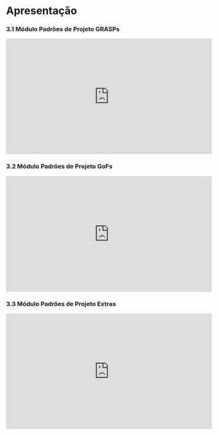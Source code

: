 # Apresentação

### 3.1 Módulo Padrões de Projeto GRASPs
<iframe width="560" height="315" src="https://www.youtube.com/embed/n9shiFCyHC8" title="YouTube video player" frameborder="0" allow="accelerometer; autoplay; clipboard-write; encrypted-media; gyroscope; picture-in-picture" allowfullscreen></iframe>


### 3.2 Módulo Padrões de Projeto GoFs
<iframe width="560" height="315" src="https://www.youtube.com/embed/y3WaFK6YfCQ" title="YouTube video player" frameborder="0" allow="accelerometer; autoplay; clipboard-write; encrypted-media; gyroscope; picture-in-picture" allowfullscreen></iframe>


### 3.3 Módulo Padrões de Projeto Extras
<iframe width="560" height="315" src="https://www.youtube.com/embed/prgdaiVpM2A" title="YouTube video player" frameborder="0" allow="accelerometer; autoplay; clipboard-write; encrypted-media; gyroscope; picture-in-picture" allowfullscreen></iframe>